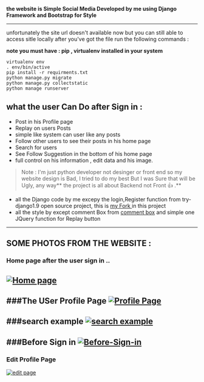 **the website is Simple Social Media  Developed by me using Django Framework and Bootstrap for Style**

------------


unfortunately the site url doesn't available now but you can still able to access sitle locally
after you've got the file run the following commands :


**note you must have : pip , virtualenv installed in your system**

```shell
virtualenv env 
. env/bin/active 
pip install -r requirments.txt
python manage.py migrate
python manage.py collectstatic 
python manage runserver
```

## what the user Can Do after Sign in  : 
- Post in his Profile page
- Replay on users Posts
- simple like system can user like any posts
- Follow other users to see their posts in his home page
- Search for users
- See Follow  Suggestion in the bottom of his home page
- full control on his information , edit data and his image.

>  Note : I'm just python developer not desinger or front end  so my website design is Bad, I tried to do my best But I was Sure that  will be Ugly, any way** the project is all about Backend not Front  :+1:  .**

- all the Django code by me excepy the login,Register function from try-django1.9 open source project, this is [my Fork ](https://github.com/AmrAnwar/try-django-19-Amr-Anwar-try "my Fork ")in this project
- all the style by except comment Box from [comment box](https://bootsnipp.com/snippets/featured/user-comment-example "comment box") and simple  one JQuery function for Replay button
---------------
## SOME PHOTOS FROM THE WEBSITE :

### Home page after the user sign in ..
[![Home page](http://www5.0zz0.com/2017/06/29/09/432514054.png "Home page")](http://www5.0zz0.com/2017/06/29/09/432514054.png "Home page")
---------------
###The USer Profile Page
[![Profile Page](http://www12.0zz0.com/2017/06/29/09/823013077.png "Profile Page")](http://www12.0zz0.com/2017/06/29/09/823013077.png "Profile Page")
---------------
###search example
[![search example](http://www12.0zz0.com/2017/06/29/09/527219927.png "search example")](http://www12.0zz0.com/2017/06/29/09/527219927.png "search example")
-------------------------
###Before Sign in
[![Before-Sign-in](http://www14.0zz0.com/2017/06/29/09/612550591.png "Before-Sign-in")](http://www14.0zz0.com/2017/06/29/09/612550591.png "Before-Sign-in")
---------------
### Edit Profile Page
[![edit page](http://www11.0zz0.com/2017/06/29/09/495618193.png  "edit page" )](http://www11.0zz0.com/2017/06/29/09/495618193.png "edit page")

